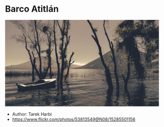 # Barco Atitlán

![](barco-atitlan.jpg)

 - Author: Tarek Harbi
 - <https://www.flickr.com/photos/53813549@N08/15285501156>

